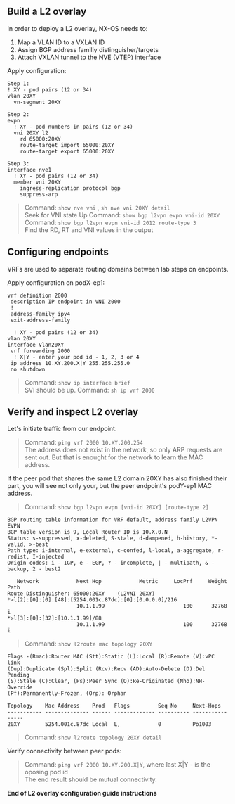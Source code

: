 
## Build a L2 overlay

In order to deploy a L2 overlay, NX-OS needs to:
1. Map a VLAN ID to a VXLAN ID
2. Assign BGP address familiy distinguisher/targets
3. Attach VXLAN tunnel to the NVE (VTEP) interface

Apply configuration:
```
Step 1:
! XY - pod pairs (12 or 34)
vlan 20XY
  vn-segment 20XY

Step 2:
evpn
  ! XY - pod numbers in pairs (12 or 34)
  vni 20XY l2
    rd 65000:20XY
    route-target import 65000:20XY
    route-target export 65000:20XY

Step 3:
interface nve1
  ! XY - pod pairs (12 or 34)
  member vni 20XY
    ingress-replication protocol bgp
    suppress-arp
```

> Command: `show nve vni` , `sh nve vni 20XY detail`  
Seek for VNI state Up
> Command: `show bgp l2vpn evpn vni-id 20XY`  
> Command: `show bgp l2vpn evpn vni-id 2012 route-type 3`  
Find the RD, RT and VNI values in the output 

## Configuring endpoints

VRFs are used to separate routing domains between lab steps on endpoints. 

Apply configuration on podX-ep1:
```
vrf definition 2000
 description IP endpoint in VNI 2000
 !
 address-family ipv4
 exit-address-family

  ! XY - pod pairs (12 or 34)
vlan 20XY 
interface Vlan20XY
 vrf forwarding 2000
  ! X|Y - enter your pod id - 1, 2, 3 or 4
 ip address 10.XY.200.X|Y 255.255.255.0
 no shutdown
```

> Command: `show ip interface brief`  
SVI should be up.
> Command: `sh ip vrf 2000`  

## Verify and inspect L2 overlay

Let's initiate traffic from our endpoint.
> Command: `ping vrf 2000 10.XY.200.254`  
The address does not exist in the network, so only ARP requests are sent out. But that is enought for the network to learn the MAC address.  

If the peer pod that shares the same L2 domain 20XY has also finished their part, you will see not only your, but the peer endpoint's podY-ep1 MAC address.
> Command: `show bgp l2vpn evpn [vni-id 20XY] [route-type 2]`  
```
BGP routing table information for VRF default, address family L2VPN EVPN
BGP table version is 9, Local Router ID is 10.X.0.N
Status: s-suppressed, x-deleted, S-stale, d-dampened, h-history, *-valid, >-best
Path type: i-internal, e-external, c-confed, l-local, a-aggregate, r-redist, I-injected
Origin codes: i - IGP, e - EGP, ? - incomplete, | - multipath, & - backup, 2 - best2

   Network            Next Hop            Metric     LocPrf     Weight Path
Route Distinguisher: 65000:20XY    (L2VNI 20XY)
*>l[2]:[0]:[0]:[48]:[5254.001c.87dc]:[0]:[0.0.0.0]/216
                      10.1.1.99                         100      32768 i
*>l[3]:[0]:[32]:[10.1.1.99]/88
                      10.1.1.99                         100      32768 i
```

> Command: `show l2route mac topology 20XY`  

```
Flags -(Rmac):Router MAC (Stt):Static (L):Local (R):Remote (V):vPC link 
(Dup):Duplicate (Spl):Split (Rcv):Recv (AD):Auto-Delete (D):Del Pending
(S):Stale (C):Clear, (Ps):Peer Sync (O):Re-Originated (Nho):NH-Override
(Pf):Permanently-Frozen, (Orp): Orphan

Topology    Mac Address    Prod   Flags         Seq No     Next-Hops      
----------- -------------- ------ ------------- ---------- ----------------
20XY        5254.001c.87dc Local  L,            0          Po1003         
```

> Command: `show l2route topology 20XY detail`  

Verify connectivity between peer pods:
> Command: `ping vrf 2000 10.XY.200.X|Y`, where last X|Y - is the oposing pod id  
The end result should be mutual connectivity.

**End of L2 overlay configuration guide instructions**